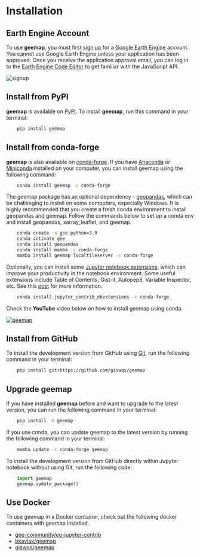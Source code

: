 # Installation

## Earth Engine Account

To use **geemap**, you must first [sign up](https://earthengine.google.com/signup/) for a [Google Earth Engine](https://earthengine.google.com/) account.
You cannot use Google Earth Engine unless your application has been approved. Once you receive the application approval email, you can log in to
the [Earth Engine Code Editor](https://code.earthengine.google.com/) to get familiar with the JavaScript API.

![signup](https://i.imgur.com/ng0FzUT.png)

## Install from PyPI

**geemap** is available on [PyPI](https://pypi.org/project/geemap/). To install **geemap**, run this command in your terminal:

```bash
    pip install geemap
```

## Install from conda-forge

**geemap** is also available on [conda-forge](https://anaconda.org/conda-forge/geemap). If you have
[Anaconda](https://www.anaconda.com/distribution/#download-section) or [Miniconda](https://docs.conda.io/en/latest/miniconda.html) installed on your computer, you can install geemap using the following command:

```bash
    conda install geemap -c conda-forge
```

The geemap package has an optional dependency - [geopandas](https://geopandas.org/), which can be challenging to install on some computers, especially Windows. It is highly recommended that you create a fresh conda environment to install geopandas and geemap. Follow the commands below to set up a conda env and install geopandas, xarray_leaflet, and geemap.

```bash
    conda create -n gee python=3.9
    conda activate gee
    conda install geopandas
    conda install mamba -c conda-forge
    mamba install geemap localtileserver -c conda-forge
```

Optionally, you can install some [Jupyter notebook extensions](https://github.com/ipython-contrib/jupyter_contrib_nbextensions), which can improve your productivity in the notebook environment. Some useful extensions include Table of Contents, Gist-it, Autopep8, Variable Inspector, etc. See this [post](https://towardsdatascience.com/jupyter-notebook-extensions-517fa69d2231) for more information.

```bash
    conda install jupyter_contrib_nbextensions -c conda-forge
```

Check the **YouTube** video below on how to install geemap using conda.

[![geemap](http://img.youtube.com/vi/h0pz3S6Tvx0/0.jpg)](http://www.youtube.com/watch?v=h0pz3S6Tvx0 "Install geemap")

## Install from GitHub

To install the development version from GitHub using [Git](https://git-scm.com/), run the following command in your terminal:

```bash
    pip install git+https://github.com/giswqs/geemap
```

## Upgrade geemap

If you have installed **geemap** before and want to upgrade to the latest version, you can run the following command in your terminal:

```bash
    pip install -U geemap
```

If you use conda, you can update geemap to the latest version by running the following command in your terminal:

```bash
    mamba update -c conda-forge geemap
```

To install the development version from GitHub directly within Jupyter notebook without using Git, run the following code:

```python
    import geemap
    geemap.update_package()
```

## Use Docker

To use geemap in a Docker container, check out the following docker containers with geemap installed.

-   [gee-community/ee-jupyter-contrib](https://github.com/gee-community/ee-jupyter-contrib/tree/master/docker/gcp_ai_deep_learning_platform)
-   [bkavlak/geemap](https://hub.docker.com/r/bkavlak/geemap)
-   [giswqs/geemap](https://hub.docker.com/r/giswqs/geemap)
